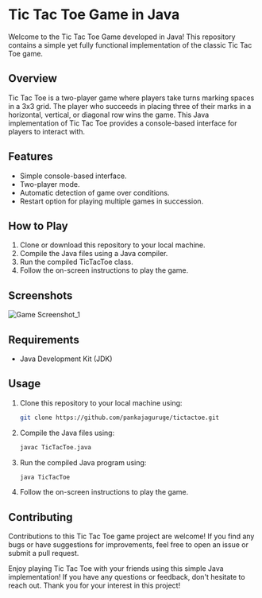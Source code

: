 # Tic Tac Toe Game in Java

Welcome to the Tic Tac Toe Game developed in Java! This repository contains a simple yet fully functional implementation of the classic Tic Tac Toe game.

## Overview

Tic Tac Toe is a two-player game where players take turns marking spaces in a 3x3 grid. The player who succeeds in placing three of their marks in a horizontal, vertical, or diagonal row wins the game. This Java implementation of Tic Tac Toe provides a console-based interface for players to interact with.

## Features

- Simple console-based interface.
- Two-player mode.
- Automatic detection of game over conditions.
- Restart option for playing multiple games in succession.

## How to Play

1. Clone or download this repository to your local machine.
2. Compile the Java files using a Java compiler.
3. Run the compiled TicTacToe class.
4. Follow the on-screen instructions to play the game.

## Screenshots

![Game Screenshot_1](https://github.com/pankajaguruge/tictactoe-game/blob/main/screenshots/1.png)


## Requirements

- Java Development Kit (JDK)

## Usage

1. Clone this repository to your local machine using:
   ```bash
   git clone https://github.com/pankajaguruge/tictactoe.git
2. Compile the Java files using:
   ```bash
   javac TicTacToe.java
3. Run the compiled Java program using:
   ```bash
   java TicTacToe   
4. Follow the on-screen instructions to play the game.

## Contributing

Contributions to this Tic Tac Toe game project are welcome! If you find any bugs or have suggestions for improvements, feel free to open an issue or submit a pull request.



Enjoy playing Tic Tac Toe with your friends using this simple Java implementation! If you have any questions or feedback, don't hesitate to reach out. Thank you for your interest in this project!

